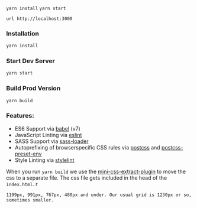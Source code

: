 `yarn install`
`yarn start`

`url http://localhost:3000`


### Installation

```sh
yarn install
```

### Start Dev Server

```sh
yarn start
```

### Build Prod Version

```sh
yarn build
```

### Features:

- ES6 Support via [babel](https://babeljs.io/) (v7)
- JavaScript Linting via [eslint](https://eslint.org/)
- SASS Support via [sass-loader](https://github.com/jtangelder/sass-loader)
- Autoprefixing of browserspecific CSS rules via [postcss](https://postcss.org/) and [postcss-preset-env](https://github.com/csstools/postcss-preset-env)
- Style Linting via [stylelint](https://stylelint.io/)

When you run `yarn build` we use the [mini-css-extract-plugin](https://github.com/webpack-contrib/mini-css-extract-plugin) to move the css to a separate file. The css file gets included in the head of the `index.html`.
r



```
1199px, 991px, 767px, 480px and under. Our usual grid is 1230px or so, sometimes smaller.
```
